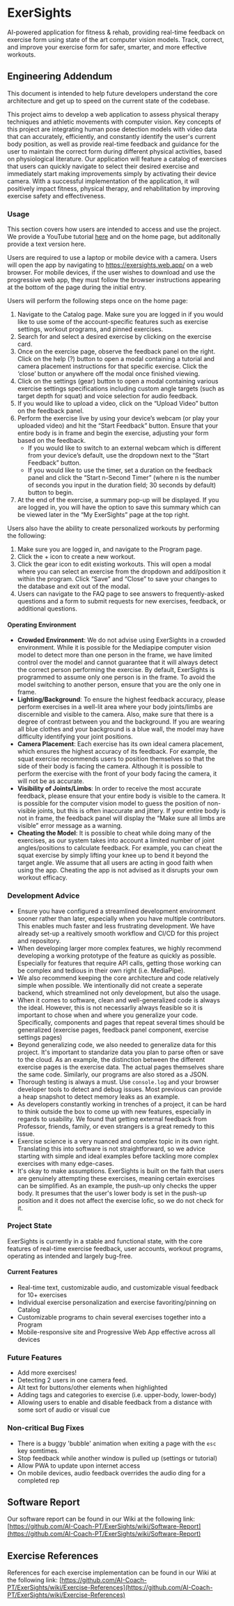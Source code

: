 # ExerSights

AI-powered application for fitness & rehab, providing real-time feedback on exercise form using state of the art computer vision models. Track, correct, and improve your exercise form for safer, smarter, and more effective workouts.

## Engineering Addendum

This document is intended to help future developers understand the core architecture and get up to speed on the current state of the codebase. 

This project aims to develop a web application to assess physical therapy techniques and athletic movements with computer vision. Key concepts of this project are integrating human pose detection models with video data that can accurately, efficiently, and constantly identify the user's current body position, as well as provide real-time feedback and guidance for the user to maintain the correct form during different physical activities, based on physiological literature. Our application will feature a catalog of exercises that users can quickly navigate to select their desired exercise and immediately start making improvements simply by activating their device camera. With a successful implementation of the application, it will positively impact fitness, physical therapy, and rehabilitation by improving exercise safety and effectiveness.

### Usage

This section covers how users are intended to access and use the project. We provide a YouTube tutorial [here](https://www.youtube.com/embed/a-16RUDbfmk?si=B4F6Q1K2--eXx2Ke) and on the home page, but additonally provide a text version here. 

Users are required to use a laptop or mobile device with a camera. Users will open the app by navigating to https://exersights.web.app/ on a web browser. For mobile devices, if the user wishes to download and use the progressive web app, they must follow the browser instructions appearing at the bottom of the page during the initial entry. 

Users will perform the following steps once on the home page:
1. Navigate to the Catalog page. Make sure you are logged in if you would like to use some of the account-specific features such as exercise settings, workout programs, and pinned exercises.
2. Search for and select a desired exercise by clicking on the exercise card.
3. Once on the exercise page, observe the feedback panel on the right. Click on the help (?) button to open a modal containing a tutorial and camera placement instructions for that specific exercise. Click the ‘close’ button or anywhere off the modal once finished viewing.
4. Click on the settings (gear) button to open a modal containing various exercise settings specifications including custom angle targets (such as target depth for squat) and voice selection for audio feedback.
5. If you would like to upload a video, click on the “Upload Video” button on the feedback panel.
6. Perform the exercise live by using your device’s webcam (or play your uploaded video) and hit the “Start Feedback” button. Ensure that your entire body is in frame and begin the exercise, adjusting your form based on the feedback.
    - If you would like to switch to an external webcam which is different from your device’s default, use the dropdown next to the “Start Feedback” button.
    - If you would like to use the timer, set a duration on the feedback panel and click the “Start n-Second Timer” (where n is the number of seconds you input in the duration field; 30 seconds by default) button to begin.
7. At the end of the exercise, a summary pop-up will be displayed. If you are logged in, you will have the option to save this summary which can be viewed later in the “My ExerSights” page at the top right.

Users also have the ability to create personalized workouts by performing the following:
1. Make sure you are logged in, and navigate to the Program page.
2. Click the + icon to create a new workout.
3. Click the gear icon to edit existing workouts. This will open a modal where you can select an exercise from the dropdown and add/position it within the program. Click “Save” and “Close” to save your changes to the database and exit out of the modal.
4. Users can navigate to the FAQ page to see answers to frequently-asked questions and a form to submit requests for new exercises, feedback, or additional questions.

#### Operating Environment

- **Crowded Environment**: We do not advise using ExerSights in a crowded environment. While it is possible for the Mediapipe computer vision model to detect more than one person in the frame, we have limited control over the model and cannot guarantee that it will always detect the correct person performing the exercise. By default, ExerSights is programmed to assume only one person is in the frame. To avoid the model switching to another person, ensure that you are the only one in frame.
- **Lighting/Background**: To ensure the highest feedback accuracy, please perform exercises in a well-lit area where your body joints/limbs are discernible and visible to the camera. Also, make sure that there is a degree of contrast between you and the background. If you are wearing all blue clothes and your background is a blue wall, the model may have difficulty identifying your joint positions.
- **Camera Placement**: Each exercise has its own ideal camera placement, which ensures the highest accuracy of its feedback. For example, the squat exercise recommends users to position themselves so that the side of their body is facing the camera. Although it is possible to perform the exercise with the front of your body facing the camera, it will not be as accurate.
- **Visibility of Joints/Limbs**: In order to receive the most accurate feedback, please ensure that your entire body is visible to the camera. It is possible for the computer vision model to guess the position of non-visible joints, but this is often inaccurate and jittery. If your entire body is not in frame, the feedback panel will display the “Make sure all limbs are visible” error message as a warning.
- **Cheating the Model**: It is possible to cheat while doing many of the exercises, as our system takes into account a limited number of joint angles/positions to calculate feedback. For example, you can cheat the squat exercise by simply lifting your knee up to bend it beyond the target angle. We assume that all users are acting in good faith when using the app. Cheating the app is not advised as it disrupts your own workout efficacy. 

### Development Advice

- Ensure you have configured a streamlined development environment sooner rather than later, especially when you have multiple contributors. This enables much faster and less frustrating development. We have already set-up a realtively smooth workflow and CI/CD for this project and repository. 
- When developing larger more complex features, we highly recommend developing a working prototype of the feature as quickly as possible. Especially for features that require API calls, getting those working can be complex and tedious in their own right (i.e. MediaPipe).
- We also recommend keeping the core architecture and code relatively simple when possible. We intentionally did not create a seperate backend, which streamlined not only development, but also the usage. 
- When it comes to software, clean and well-generalized code is always the ideal. However, this is not necessarliy always feasible so it is important to chose when and where you generalize your code. Specifically, components and pages that repeat several times should be generalized (exercise pages, feedback panel component, exercise settings pages)
- Beyond generalizing code, we also needed to generalize data for this project. It's important to standarize data you plan to parse often or save to the cloud. As an example, the distinction between the different exercise pages is the exercise data. The actual pages themselves share the same code. Similarly, our programs are also stored as a JSON.
- Thorough testing is always a must. Use `console.log` and your browser developer tools to detect and debug issues. Most previous can provide a heap snapshot to detect memory leaks as an example.
- As developers constantly working in trenches of a project, it can be hard to think outside the box to come up with new features, especially in regards to usability. We found that getting external feedback from Professor, friends, family, or even strangers is a great remedy to this issue.
- Exercise science is a very nuanced and complex topic in its own right. Translating this into software is not straightforward, so we advice starting with simple and ideal examples before tackling more complex exercises with many edge-cases.
- It's okay to make assumptions. ExerSights is built on the faith that users are genuinely attempting these exercises, meaning certain exercises can be simplified. As an example, the push-up only checks the upper body. It presumes that the user's lower body is set in the push-up position and it does not affect the exercise lofic, so we do not check for it.

### Project State

ExerSights is currently in a stable and functional state, with the core features of real-time exercise feedback, user accounts, workout programs, operating as intended and largely bug-free.

#### Current Features

- Real-time text, customizable audio, and customizable visual feedback for 10+ exercises
- Individual exercise personalization and exercise favoriting/pinning on Catalog
- Customizable programs to chain several exercises together into a Program
- Mobile-responsive site and Progressive Web App effective across all devices

### Future Features

- Add more exercises!
- Detecting 2 users in one camera feed.
- Alt text for buttons/other elements when highlighted
- Adding tags and categories to exercise (i.e. upper-body, lower-body)
- Allowing users to enable and disable feedback from a distance with some sort of audio or visual cue

### Non-critical Bug Fixes

- There is a buggy 'bubble' animation when exiting a page with the `esc` key somtimes.
- Stop feedback while another window is pulled up (settings or tutorial)
- Allow PWA to update upon internet access
- On mobile devices, audio feedback overrides the audio ding for a completed rep 

## Software Report

Our software report can be found in our Wiki at the following link: [https://github.com/AI-Coach-PT/ExerSights/wiki/Software-Report](https://github.com/AI-Coach-PT/ExerSights/wiki/Software-Report)

## Exercise References

References for each exercise implementation can be found in our Wiki at the following link: [https://github.com/AI-Coach-PT/ExerSights/wiki/Exercise-References](https://github.com/AI-Coach-PT/ExerSights/wiki/Exercise-References)
